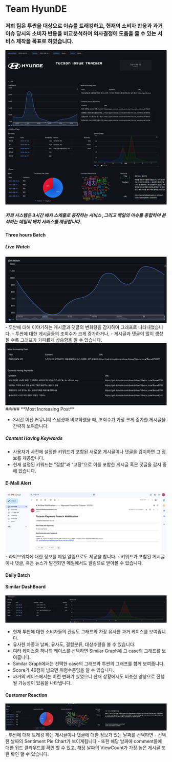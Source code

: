 # Team HyunDE

### 저희 팀은 투싼을 대상으로 이슈를 트래킹하고, 현재의 소비자 반응과 과거 이슈 당시의 소비자 반응을 비교분석하여 의사결정에 도움을 줄 수 있는 서비스 제작을 목표로 하였습니다.

<img src="https://github.com/ssangmin-junior/softeer_wiki/blob/main/files/grafana.png?raw=true" >

##### 저희 시스템은 3시간 배치 스케줄로 동작하는 서비스 ,그리고 매일의 이슈를 종합하여 분석하는 데일리 배치 서비스를 제공합니다. 
#### Three hours Batch
##### **Live Watch** 
<img src="https://github.com/ssangmin-junior/softeer_wiki/blob/main/files/dash1.png?raw=true" >
  - 투싼에 대해 이야기하는 게시글과 댓글의 변화량을 감지하여 그래프로 나타내었습니다.
  - 투싼에 대한 게시글들의 조회수가 크게 증가하거나,
  - 게시글과 댓글이 많이 생성될 수록 그래프가 가파르게 상승함을 알 수 있습니다.

<img src="https://github.com/ssangmin-junior/softeer_wiki/blob/main/files/dash2.png?raw=true" >
##### **Most Increasing Post**

  - 3시간 이전 커뮤니티 스냅샷과 비교하였을 때, 조회수가 가장 크게 증가한 게시글을 간략히 보여줍니다.

##### **Content Having Keywords**

  - 사용자가 사전에 설정한 키워드가 포함된 새로운 게시글이나 댓글을 감지하면 그 정보를 제공합니다.
  - 현재 설정된 키워드는 “결함”과  “고장”으로 이를 포함한 게시글 혹은 댓글을 감지 중에 있습니다.

#### **E-Mail Alert**
<img src="https://github.com/ssangmin-junior/softeer_wiki/blob/main/files/dash5.png?raw=true" >
  - 라이브워치에 대한 정보를 메일 알림으로도 제공을 합니다.
  - 키워드가 포함된 게시글이나 댓글, 혹은 뉴스가 발견되면 메일에서도 알림으로 받아볼 수 있습니다.

#### Daily Batch

#### **Similar DashBoard**

<img src="https://github.com/ssangmin-junior/softeer_wiki/blob/main/files/dash3.png?raw=true" >

  - 현재 투싼에 대한 소비자들의  관심도 그래프와 가장 유사한 과거 케이스를 보여줍니다.
  - 유사한 차종과 날짜, 유사도, 결함분류, 대상수량을 볼 수 있습니다.
  - 여러 케이스중 하나의 케이스를 선택하면 Similar Graph에 그 case의 그래프를 보여줍니다.
  - Similar Graph에서는 선택한 case의 그래프와 투싼의 그래프를 함께 보여줍니다.
  - Score가 40점이 넘으면 위험수준임을 알 수 있습니다.
  - 과거의 케이스에서는 이런 변화가 있었으니 현재 상황에서도 비슷한 양상으로 진행 될 가능성이 있음을 나타냅니다.

#### **Customer Reaction**
<img src="https://github.com/ssangmin-junior/softeer_wiki/blob/main/files/dash4.png?raw=true" >
  - 투싼에 대해 트래킹 하는 게시글이나 댓글에 대한 정보가 있는 날짜를 선택하면
  - 선택한 날짜의 Sentiment Pie Chart가 보이게됩니다
  - 또한 해당 날짜에 comment들에 대한 워드 클라우드를 확인 할 수 있고, 해당  날짜의 ViewCount가 가장 높은 게시글 또한 확인 할 수 있습니다.



